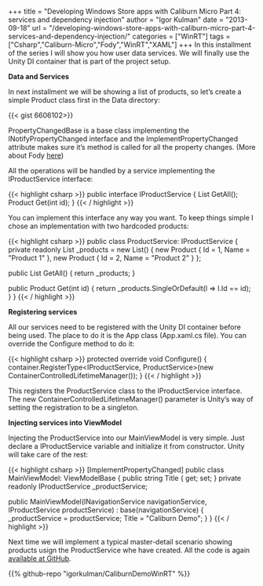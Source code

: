+++
title = "Developing Windows Store apps with Caliburn Micro Part 4: services and dependency injection"
author = "Igor Kulman"
date = "2013-09-18"
url = "/developing-windows-store-apps-with-caliburn-micro-part-4-services-and-dependency-injection/"
categories = ["WinRT"]
tags = ["Csharp","Caliburn-Micro","Fody","WinRT","XAML"]
+++
In this installment of the series I will show you how user data services. We will finally use the Unity DI container that is part of the project setup.

**Data and Services**

In next installment we will be showing a list of products, so let&#8217;s create a simple Product class first in the Data directory:

{{< gist 6606102>}}

PropertyChangedBase is a base class implementing the INotifyPropertyChanged interface and the ImplementPropertyChanged attribute makes sure it&#8217;s method is called for all the property changes. (More about Fody [here][1])

<!--more-->

All the operations will be handled by a service implementing the IProductService interface:

{{< highlight csharp >}}
public interface IProductService
{
  List<Product> GetAll();
  Product Get(int id);
}
{{< / highlight >}}

You can implement this interface any way you want. To keep things simple I chose an implementation with two hardcoded products:

{{< highlight csharp >}}
public class ProductService: IProductService
{
  private readonly List<Product> _products = new List<Product>()
  {
    new Product
    {
      Id = 1,
      Name = "Product 1"
    },
    new Product
    {
      Id = 2,
      Name = "Product 2"
    }
  };
  
  public List<Product> GetAll()
  {
    return _products;
  }

  public Product Get(int id)
  {
    return _products.SingleOrDefault(l => l.Id == id);
  }
}
{{< / highlight >}}

**Registering services**

All our services need to be registered with the Unity DI container before being used. The place to do it is the App class (App.xaml.cs file). You can override the Configure method to do it:

{{< highlight csharp >}}
protected override void Configure()
{
  container.RegisterType<IProductService, ProductService>(new ContainerControlledLifetimeManager());
}
{{< / highlight >}}

This registers the ProductService class to the IProductService interface. The new ContainerControlledLifetimeManager() parameter is Unity&#8217;s way of setting the registration to be a singleton.

**Injecting services into ViewModel**

Injecting the ProductService into our MainViewModel is very simple. Just declare a IProductService variable and initialize it from constructor. Unity will take care of the rest:

{{< highlight csharp >}}
[ImplementPropertyChanged]
public class MainViewModel: ViewModelBase
{
  public string Title { get; set; }
  private readonly IProductService _productService;

  public MainViewModel(INavigationService navigationService, IProductService productService) : base(navigationService)
  {
    _productService = productService;
    Title = "Caliburn Demo";
  }
}
{{< / highlight >}}

Next time we will implement a typical master-detail scenario showing products usign the ProductService whe have created. All the code is again [available at GitHub][2].

 [1]: http://blog.kulman.sk/inotifypropertychanged-the-easy-way-in-windows-phone-and-windows-8/ "INotifyPropertyChanged the easy way in Windows Phone and Windows 8"
 [2]: https://github.com/igorkulman/CaliburnDemoWinRT

{{% github-repo "igorkulman/CaliburnDemoWinRT" %}}
